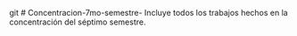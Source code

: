 git # Concentracion-7mo-semestre-
Incluye todos los trabajos hechos en la concentración del séptimo semestre.
